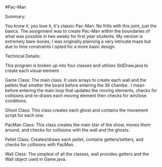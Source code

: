 #Pac-Man

Summary: 

You know it, you love it, it's classic Pac-Man. No frills with this joint, just the basics. The assignment was to create Pac-Man within the boundaries of what was possible in two weeks for first year students. My version is extremely bare-bones, I was originally planning a very intricate maze but due to time constraints I opted for a more basic design.

Technical Details:

This program is broken up into four classes and utilizes StdDraw.java to create each visual element.

Game Class: The main class. It uses arrays to create each wall and the pellets that smatter the board before entering the 36 chambe.. I mean before entering the main loop that updates the moving elements, checks for collisions and re-draws each moving element then checks for win/lose conditions. 

Ghost Class: This class creates each ghost and contains the movement script for each one. 

PacMan Class: This class creates the main star of the show, moves them around, and checks for collisions with the wall and the ghosts. 

Pellet Class: Creates/draws each pellet, contains getters/setters, and checks for collisions with PacMan.

Wall Class: The simplest of all the classes, wall provides getters and the Wall object used in Game.java. 
